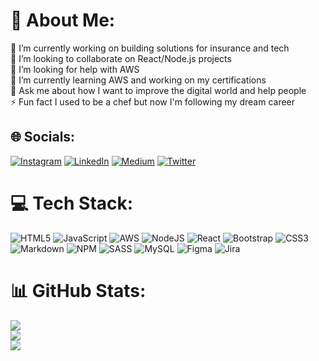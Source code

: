 # 💫 About Me:
🔭 I’m currently working on building solutions for insurance and tech<br>👯 I’m looking to collaborate on React/Node.js projects<br>🤝 I’m looking for help with AWS<br>🌱 I’m currently learning AWS and working on my certifications<br>💬 Ask me about how I want to improve the digital world and help people<br>⚡ Fun fact I used to be a chef but now I'm following my dream career


## 🌐 Socials:
[![Instagram](https://img.shields.io/badge/Instagram-%23E4405F.svg?logo=Instagram&logoColor=white)](https://instagram.com/aaronrileyy_) [![LinkedIn](https://img.shields.io/badge/LinkedIn-%230077B5.svg?logo=linkedin&logoColor=white)](https://linkedin.com/in/aaron-riley-b2b686178) [![Medium](https://img.shields.io/badge/Medium-12100E?logo=medium&logoColor=white)](https://medium.com/@@aaronriley_) [![Twitter](https://img.shields.io/badge/Twitter-%231DA1F2.svg?logo=Twitter&logoColor=white)](https://twitter.com/@ARileyDev) 

# 💻 Tech Stack:
![HTML5](https://img.shields.io/badge/html5-%23E34F26.svg?style=for-the-badge&logo=html5&logoColor=white) ![JavaScript](https://img.shields.io/badge/javascript-%23323330.svg?style=for-the-badge&logo=javascript&logoColor=%23F7DF1E) ![AWS](https://img.shields.io/badge/AWS-%23FF9900.svg?style=for-the-badge&logo=amazon-aws&logoColor=white) ![NodeJS](https://img.shields.io/badge/node.js-6DA55F?style=for-the-badge&logo=node.js&logoColor=white) ![React](https://img.shields.io/badge/react-%2320232a.svg?style=for-the-badge&logo=react&logoColor=%2361DAFB)  ![Bootstrap](https://img.shields.io/badge/bootstrap-%23563D7C.svg?style=for-the-badge&logo=bootstrap&logoColor=white) ![CSS3](https://img.shields.io/badge/css3-%231572B6.svg?style=for-the-badge&logo=css3&logoColor=white) ![Markdown](https://img.shields.io/badge/markdown-%23000000.svg?style=for-the-badge&logo=markdown&logoColor=white) ![NPM](https://img.shields.io/badge/NPM-%23000000.svg?style=for-the-badge&logo=npm&logoColor=white) ![SASS](https://img.shields.io/badge/SASS-hotpink.svg?style=for-the-badge&logo=SASS&logoColor=white)  ![MySQL](https://img.shields.io/badge/mysql-%2300f.svg?style=for-the-badge&logo=mysql&logoColor=white) ![Figma](https://img.shields.io/badge/figma-%23F24E1E.svg?style=for-the-badge&logo=figma&logoColor=white) ![Jira](https://img.shields.io/badge/jira-%230A0FFF.svg?style=for-the-badge&logo=jira&logoColor=white)
# 📊 GitHub Stats:
![](https://github-readme-stats.vercel.app/api?username=aaron-riley&theme=tokyonight&hide_border=true&include_all_commits=false&count_private=false)<br/>
![](https://github-readme-streak-stats.herokuapp.com/?user=aaron-riley&theme=tokyonight&hide_border=true)<br/>
![](https://github-readme-stats.vercel.app/api/top-langs/?username=aaron-riley&theme=tokyonight&hide_border=true&include_all_commits=false&count_private=false&layout=compact)
